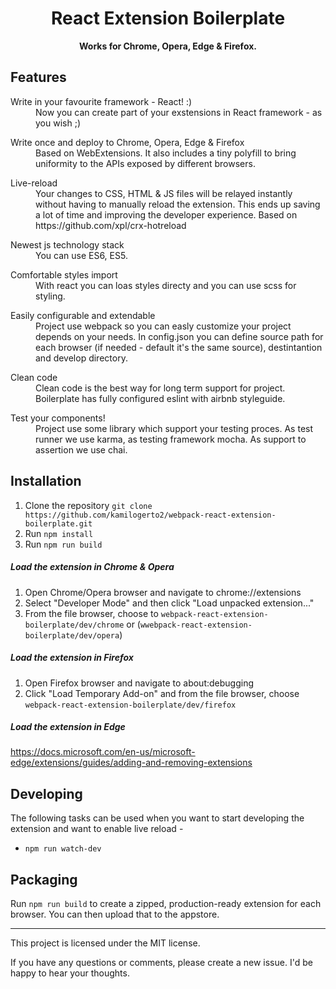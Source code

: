 <div align="center">
  <h1>
    React Extension Boilerplate  
  </h1>

  <p>
    <strong>Works for Chrome, Opera, Edge & Firefox.</strong>
  </p>
</div>

## Features

<dl>
  <dt>Write in your favourite framework - React! :) </dt>
  <dd>
    Now you can create part of your exstensions in React framework - as you wish ;)
  </dd>
</dl>

<dl>
  <dt>Write once and deploy to Chrome, Opera, Edge & Firefox</dt>
  <dd>
    Based on WebExtensions. It also includes a tiny polyfill to bring uniformity to the APIs exposed by different browsers.
  </dd>
</dl>

<dl>
  <dt>Live-reload</dt>
  <dd>
    Your changes to CSS, HTML & JS files will be relayed instantly without having to manually reload the extension. This ends up saving a lot of time and improving the developer experience. Based on https://github.com/xpl/crx-hotreload
  </dd>
</dl>

<dl>
  <dt>Newest js technology stack</dt>
  <dd>
    You can use ES6, ES5.
  </dd>
</dl>

<dl>
  <dt>Comfortable styles import</dt>
  <dd>
    With react you can loas styles directy and you can use scss for styling.
  </dd>
</dl>

<dl>
  <dt>Easily configurable and extendable</dt>
  <dd>
    Project use webpack so you can easly customize your project depends on your needs. In config.json you can define source path for each browser (if needed - default it's the same source), destintantion and develop directory.
  </dd>
</dl>

<dl>
  <dt>Clean code</dt>
  <dd>
    Clean code is the best way for long term support for project. Boilerplate has fully configured eslint with airbnb styleguide.
  </dd>
</dl>

<dl>
  <dt>Test your components!</dt>
  <dd>
    Project use some library which support your testing proces. As test runner we use karma, as testing framework mocha. As support to assertion we use chai.
  </dd>
</dl>

## Installation

1. Clone the repository `git clone https://github.com/kamilogerto2/webpack-react-extension-boilerplate.git`
2. Run `npm install`
3. Run `npm run build`

##### Load the extension in Chrome & Opera

1. Open Chrome/Opera browser and navigate to chrome://extensions
2. Select "Developer Mode" and then click "Load unpacked extension..."
3. From the file browser, choose to `webpack-react-extension-boilerplate/dev/chrome` or (`wwebpack-react-extension-boilerplate/dev/opera`)

##### Load the extension in Firefox

1. Open Firefox browser and navigate to about:debugging
2. Click "Load Temporary Add-on" and from the file browser, choose `webpack-react-extension-boilerplate/dev/firefox`

##### Load the extension in Edge

https://docs.microsoft.com/en-us/microsoft-edge/extensions/guides/adding-and-removing-extensions

## Developing

The following tasks can be used when you want to start developing the extension and want to enable live reload -

- `npm run watch-dev`

## Packaging

Run `npm run build` to create a zipped, production-ready extension for each browser. You can then upload that to the appstore.

---

This project is licensed under the MIT license.

If you have any questions or comments, please create a new issue. I'd be happy to hear your thoughts.
